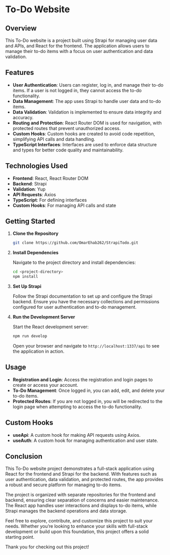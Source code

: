 # To-Do Website

## Overview

This To-Do website is a project built using Strapi for managing user data and APIs, and React for the frontend. The application allows users to manage their to-do items with a focus on user authentication and data validation.

## Features

- **User Authentication**: Users can register, log in, and manage their to-do items. If a user is not logged in, they cannot access the to-do functionality.
- **Data Management**: The app uses Strapi to handle user data and to-do items.
- **Data Validation**: Validation is implemented to ensure data integrity and accuracy.
- **Routing and Protection**: React Router DOM is used for navigation, with protected routes that prevent unauthorized access.
- **Custom Hooks**: Custom hooks are created to avoid code repetition, simplifying API calls and data handling.
- **TypeScript Interfaces**: Interfaces are used to enforce data structure and types for better code quality and maintainability.

## Technologies Used

- **Frontend**: React, React Router DOM
- **Backend**: Strapi
- **Validation**: Yup
- **API Requests**: Axios
- **TypeScript**: For defining interfaces
- **Custom Hooks**: For managing API calls and state

## Getting Started

1. **Clone the Repository**

   ```bash
   git clone https://github.com/OmarEhab262/StrapiTodo.git
   ```

2. **Install Dependencies**

   Navigate to the project directory and install dependencies:

   ```bash
   cd <project-directory>
   npm install
   ```

3. **Set Up Strapi**

   Follow the Strapi documentation to set up and configure the Strapi backend. Ensure you have the necessary collections and permissions configured for user authentication and to-do management.

4. **Run the Development Server**

   Start the React development server:

   ```bash
   npm run develop
   ```

   Open your browser and navigate to `http://localhost:1337/api` to see the application in action.

## Usage

- **Registration and Login**: Access the registration and login pages to create or access your account.
- **To-Do Management**: Once logged in, you can add, edit, and delete your to-do items.
- **Protected Routes**: If you are not logged in, you will be redirected to the login page when attempting to access the to-do functionality.

## Custom Hooks

- **useApi**: A custom hook for making API requests using Axios.
- **useAuth**: A custom hook for managing authentication and user state.

## Conclusion

This To-Do website project demonstrates a full-stack application using React for the frontend and Strapi for the backend. With features such as user authentication, data validation, and protected routes, the app provides a robust and secure platform for managing to-do items.

The project is organized with separate repositories for the frontend and backend, ensuring clear separation of concerns and easier maintenance. The React app handles user interactions and displays to-do items, while Strapi manages the backend operations and data storage.

Feel free to explore, contribute, and customize this project to suit your needs. Whether you’re looking to enhance your skills with full-stack development or build upon this foundation, this project offers a solid starting point.

Thank you for checking out this project!
